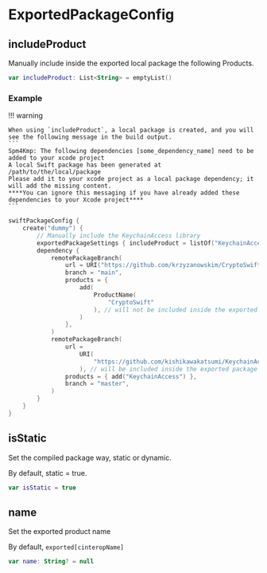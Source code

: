 # ExportedPackageConfig

## includeProduct

Manually include inside the exported local package the following Products.

```kotlin
var includeProduct: List<String> = emptyList()
```

### Example


!!! warning

    When using `includeProduct`, a local package is created, and you will see the following message in the build output.
    ```
    Spm4Kmp: The following dependencies [some_dependency_name] need to be added to your xcode project
    A local Swift package has been generated at
    /path/to/the/local/package
    Please add it to your xcode project as a local package dependency; it will add the missing content.
    ****You can ignore this messaging if you have already added these dependencies to your Xcode project****
    ```

```kotlin
swiftPackageConfig {
    create("dummy") {
        // Manually include the KeychainAccess library
        exportedPackageSettings { includeProduct = listOf("KeychainAccess") }
        dependency {
            remotePackageBranch(
                url = URI("https://github.com/krzyzanowskim/CryptoSwift.git"),
                branch = "main",
                products = {
                    add(
                        ProductName(
                            "CryptoSwift"
                        ), // will not be included inside the exported package
                    )
                },
            )
            remotePackageBranch(
                url =
                    URI(
                        "https://github.com/kishikawakatsumi/KeychainAccess.git"
                    ), // will be included inside the exported package
                products = { add("KeychainAccess") },
                branch = "master",
            )
        }
    }
}
```

## isStatic

Set the compiled package way, static or dynamic.

By default, static = true.

```kotlin
var isStatic = true
```

## name

Set the exported product name

By default, `exported[cinteropName]`

```kotlin
var name: String? = null
```
